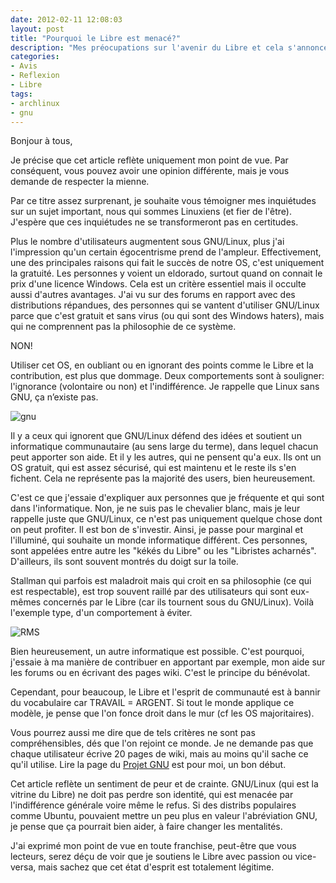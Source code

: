 ```yaml
---
date: 2012-02-11 12:08:03
layout: post
title: "Pourquoi le Libre est menacé?"
description: "Mes préocupations sur l'avenir du Libre et cela s'annonce rude."
categories:
- Avis
- Reflexion
- Libre
tags:
- archlinux
- gnu
---
```


Bonjour à tous,

Je précise que cet article reflète uniquement mon point de vue. Par conséquent, vous pouvez avoir une opinion différente, mais je vous demande de respecter la mienne.

Par ce titre assez surprenant, je souhaite vous témoigner mes inquiétudes sur un sujet important, nous qui sommes Linuxiens (et fier de l'être). J'espère que ces inquiétudes ne se transformeront pas en certitudes.

<!-- more -->

Plus le nombre d'utilisateurs augmentent sous GNU/Linux, plus j'ai l'impression qu'un certain égocentrisme prend de l'ampleur. Effectivement, une des principales raisons qui fait le succès de notre OS, c'est uniquement la gratuité. Les personnes y voient un eldorado, surtout quand on connait le prix d'une licence Windows. Cela est un critère essentiel mais il occulte aussi d'autres avantages. J'ai vu sur des forums en rapport avec des distributions répandues, des personnes qui se vantent d'utiliser GNU/Linux parce que c'est gratuit et sans virus (ou qui sont des Windows haters), mais qui ne comprennent pas la philosophie de ce système.

NON!

Utiliser cet OS, en oubliant ou en ignorant des points comme le Libre et la contribution, est plus que dommage. Deux comportements sont à souligner: l'ignorance (volontaire ou non) et l'indifférence. Je rappelle que Linux sans GNU, ça n’existe pas.

<img class="imgcenter" alt="gnu" src="http://linuxien.legtux.org/uploads/images/2012/02/GNU.png">

Il y a ceux qui ignorent que GNU/Linux défend des idées et soutient un informatique communautaire (au sens large du terme), dans lequel chacun peut apporter son aide. Et il y les autres, qui ne pensent qu'a eux. Ils ont un OS gratuit, qui est assez sécurisé, qui est maintenu et le reste ils s'en fichent. Cela ne représente pas la majorité des users, bien heureusement.

C'est ce que j'essaie d'expliquer aux personnes que je fréquente et qui sont dans l'informatique. Non, je ne suis pas le chevalier blanc, mais je leur rappelle juste que GNU/Linux, ce n'est pas uniquement quelque chose dont on peut profiter. Il est bon de s'investir. Ainsi, je passe pour marginal et l'illuminé, qui souhaite un monde informatique différent. Ces personnes, sont appelées entre autre les "kékés du Libre" ou les "Libristes acharnés". D'ailleurs, ils sont souvent montrés du doigt sur la toile.

Stallman qui parfois est maladroit mais qui croit en sa philosophie (ce qui est respectable), est trop souvent raillé par des utilisateurs qui sont eux-mêmes concernés par le Libre (car ils tournent sous du GNU/Linux). Voilà l'exemple type, d'un comportement à éviter.

<img class="imgcenter" alt="RMS" src="http://linuxien.legtux.org/uploads/images/2012/02/stallman.jpg">

Bien heureusement, un autre informatique est possible. C'est pourquoi, j'essaie à ma manière de contribuer en apportant par exemple, mon aide sur les forums ou en écrivant des pages wiki. C'est le principe du bénévolat.

Cependant, pour beaucoup, le Libre et l'esprit de communauté est à bannir du vocabulaire car TRAVAIL = ARGENT. Si tout le monde applique ce modèle, je pense que l'on fonce droit dans le mur (cf les OS majoritaires).

Vous pourrez aussi me dire que de tels critères ne sont pas compréhensibles, dés que l'on rejoint ce monde. Je ne demande pas que chaque utilisateur écrive 20 pages de wiki, mais au moins qu'il sache ce qu'il utilise. Lire la page du [Projet GNU](http://www.gnu.org/home.fr.html) est pour moi, un bon début.

Cet article reflète un sentiment de peur et de crainte. GNU/Linux (qui est la vitrine du Libre) ne doit pas perdre son identité, qui est menacée par l'indifférence générale voire même le refus. Si des distribs populaires comme Ubuntu, pouvaient mettre un peu plus en valeur l'abréviation GNU, je pense que ça pourrait bien aider, à faire changer les mentalités.

J'ai exprimé mon point de vue en toute franchise, peut-être que vous lecteurs, serez déçu de voir que je soutiens le Libre avec passion ou vice-versa, mais sachez que cet état d'esprit est totalement légitime.
